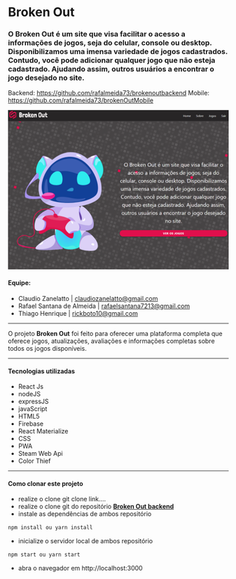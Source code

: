 # Broken Out
### O Broken Out é um site que visa facilitar o acesso a informações de jogos, seja do celular, console ou desktop. Disponibilizamos uma imensa variedade de jogos cadastrados. Contudo, você pode adicionar qualquer jogo que não esteja cadastrado. Ajudando assim, outros usuários a encontrar o jogo desejado no site. 
Backend: https://github.com/rafalmeida73/brokenoutbackend
Mobile: https://github.com/rafalmeida73/brokenOutMobile

<img src="src/assets/img/broken.png" />

#### Equipe:
* Claudio Zanelatto | claudiozanelatto@gmail.com
* Rafael Santana de Almeida | rafaelsantana7213@gmail.com
* Thiago Henrique | rickboto10@gmail.com

------------

   O projeto **Broken Out** foi feito para oferecer uma plataforma completa que oferece jogos, atualizações, avaliações e informações completas sobre todos os jogos disponíveis.

------------
####  Tecnologias utilizadas
- React Js
- nodeJS
- expressJS
- javaScript
- HTML5
- Firebase
- React Materialize
- CSS
- PWA
- Steam Web Api
- Color Thief


------------
####  Como clonar este projeto
- realize o clone git clone link....
- realize o clone git do repositório [**Broken Out backend**](https://github.com/rafalmeida73/brokenoutbackend)
- instale as dependências de ambos repositório
```sh
npm install ou yarn install
```
- inicialize o servidor local de ambos repositório
```sh
npm start ou yarn start
```
- abra o navegador em http://localhost:3000

